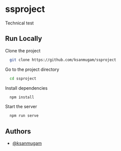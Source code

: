 
# ssproject

Technical test


## Run Locally

Clone the project

```bash
  git clone https://github.com/ksanmugam/ssproject
```

Go to the project directory

```bash
  cd ssproject
```

Install dependencies

```bash
  npm install
```

Start the server

```bash
  npm run serve
```


## Authors

- [@ksanmugam](https://www.github.com/ksanmugam)

